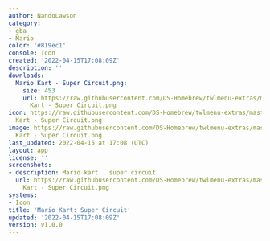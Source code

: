 ```yaml
---
author: NandoLawson
category:
- gba
- Mario
color: '#819ec1'
console: Icon
created: '2022-04-15T17:08:09Z'
description: ''
downloads:
  Mario Kart - Super Circuit.png:
    size: 453
    url: https://raw.githubusercontent.com/DS-Homebrew/twlmenu-extras/master/_nds/TWiLightMenu/icons/Mario
      Kart - Super Circuit.png
icon: https://raw.githubusercontent.com/DS-Homebrew/twlmenu-extras/master/_nds/TWiLightMenu/icons/Mario
  Kart - Super Circuit.png
image: https://raw.githubusercontent.com/DS-Homebrew/twlmenu-extras/master/_nds/TWiLightMenu/icons/Mario
  Kart - Super Circuit.png
last_updated: 2022-04-15 at 17:08 (UTC)
layout: app
license: ''
screenshots:
- description: Mario kart   super circuit
  url: https://raw.githubusercontent.com/DS-Homebrew/twlmenu-extras/master/_nds/TWiLightMenu/icons/Mario
    Kart - Super Circuit.png
systems:
- Icon
title: 'Mario Kart: Super Circuit'
updated: '2022-04-15T17:08:09Z'
version: v1.0.0
---
```

